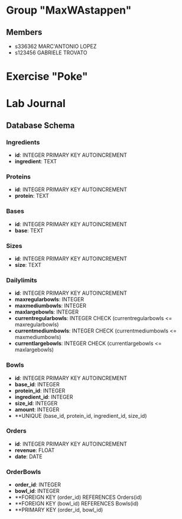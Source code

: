 # Group "MaxWAstappen"

## Members
- s336362 MARC'ANTONIO LOPEZ
- s123456 GABRIELE TROVATO

# Exercise "Poke"

# Lab Journal

## Database Schema

### Ingredients
- **id**: INTEGER PRIMARY KEY AUTOINCREMENT
- **ingredient**: TEXT

### Proteins
- **id**: INTEGER PRIMARY KEY AUTOINCREMENT
- **protein**: TEXT

### Bases
- **id**: INTEGER PRIMARY KEY AUTOINCREMENT
- **base**: TEXT

### Sizes
- **id**: INTEGER PRIMARY KEY AUTOINCREMENT
- **size**: TEXT

### Dailylimits
- **id**: INTEGER PRIMARY KEY AUTOINCREMENT
- **maxregularbowls**: INTEGER
- **maxmediumbowls**: INTEGER
- **maxlargebowls**: INTEGER
- **currentregularbowls**: INTEGER CHECK \(currentregularbowls \<= maxregularbowls\)
- **currentmediumbowls**: INTEGER CHECK \(currentmediumbowls \<= maxmediumbowls\)
- **currentlargebowls**: INTEGER CHECK \(currentlargebowls \<= maxlargebowls\)

### Bowls
- **id**: INTEGER PRIMARY KEY AUTOINCREMENT
- **base_id**: INTEGER
- **protein_id**: INTEGER
- **ingredient_id**: INTEGER
- **size_id**: INTEGER
- **amount**: INTEGER
- **UNIQUE \(base_id, protein_id, ingredient_id, size_id\)

### Orders
- **id**: INTEGER PRIMARY KEY AUTOINCREMENT
- **revenue**: FLOAT
- **date**: DATE

### OrderBowls
- **order_id**: INTEGER
- **bowl_id**: INTEGER
- **FOREIGN KEY \(order_id\) REFERENCES Orders\(id\)
- **FOREIGN KEY \(bowl_id\) REFERENCES Bowls\(id\)
- **PRIMARY KEY \(order_id, bowl_id\)